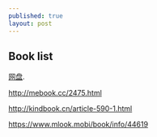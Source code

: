 ```yaml
---
published: true
layout: post
---
```

## Book list

[网盘](http://www.pansoso.com/zh).



http://mebook.cc/2475.html




http://kindbook.cn/article-590-1.html


https://www.mlook.mobi/book/info/44619